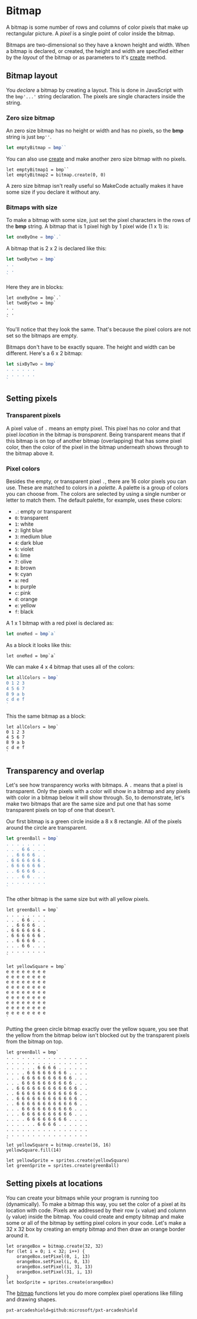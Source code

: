 # Bitmap

A bitmap is some number of rows and columns of color pixels that make up rectangular picture. A _pixel_ is a single point of color inside the bitmap.

Bitmaps are two-dimensional so they have a known height and width. When a bitmap is declared, or created, the height and width are specified either by the _layout_ of the bitmap or as parameters to it's [create](/reference/bitmaps/create) method.

## Bitmap layout

You _declare_ a bitmap by creating a layout. This is done in JavaScript with the ``bmp'...'`` string declaration. The pixels are single characters inside the string.

### Zero size bitmap

An zero size bitmap has no height or width and has no pixels, so the **bmp** string is just ``bmp''``.

```typescript
let emptyBitmap = bmp``
```

You can also use [create](/reference/bitmaps/create) and make another zero size bitmap with no pixels.

```blocks
let emptyBitmap1 = bmp``
let emptyBitmap2 = bitmap.create(0, 0)
```

A zero size bitmap isn't really useful so MakeCode actually makes it have some size if you declare it without any.

### Bitmaps with size

To make a bitmap with some size, just set the pixel characters in the rows of the **bmp** string. A bitmap that is 1 pixel high by 1 pixel wide (1 x 1) is:

```typescript
let oneByOne = bmp`.`
```

A bitmap that is 2 x 2 is declared like this:

```typescript
let twoBytwo = bmp`
. .
. .
`
```

Here they are in blocks:

```blocks
let oneByOne = bmp`.`
let twoBytwo = bmp`
. .
. .
`
```

You'll notice that they look the same. That's because the pixel colors are not set so the bitmaps are empty.

Bitmaps don't have to be exactly square. The height and width can be different. Here's a 6 x 2 bitmap:

```typescript
let sixByTwo = bmp`
. . . . . .
. . . . . .
`
```

## Setting pixels

### Transparent pixels

A pixel value of `.` means an empty pixel. This pixel has no color and that pixel _location_ in the bitmap is _transparent_. Being transparent means that if this bitmap is on top of another bitmap (overlapping) that has some pixel color, then the color of the pixel in the bitmap underneath shows through to the bitmap above it.

### Pixel colors

Besides the empty, or transparent pixel `.`, there are 16 color pixels you can use. These are matched to colors in a _palette_. A palette is a group of colors you can choose from. The colors are selected by using a single number or letter to match them. The default palette, for example, uses these colors:

* `.`: empty or transparent
* `0`: transparent
* `1`: white
* `2`: light blue
* `3`: medium blue
* `4`: dark blue
* `5`: violet
* `6`: lime
* `7`: olive
* `8`: brown
* `9`: cyan
* `a`: red
* `b`: purple
* `c`: pink
* `d`: orange
* `e`: yellow
* `f`: black

A 1 x 1 bitmap with a red pixel is declared as:

```typescript
let oneRed = bmp`a`
```

As a block it looks like this:

```block
let oneRed = bmp`a`
```

We can make 4 x 4 bitmap that uses all of the colors:

```typescript
let allColors = bmp`
0 1 2 3
4 5 6 7
8 9 a b
c d e f
`
```

This the same bitmap as a block:

```block
let allColors = bmp`
0 1 2 3
4 5 6 7
8 9 a b
c d e f
`
```

## Transparency and overlap

Let's see how transparency works with bitmaps. A `.` means that a pixel is transparent. Only the pixels with a color will show in a bitmap and any pixels with color in a bitmap below it will show through. So, to demonstrate, let's make two bitmaps that are the same size and put one that has some transparent pixels on top of one that doesn't.

Our first bitmap is a green circle inside a 8 x 8 rectangle. All of the pixels around the circle are transparent.

```typescript
let greenBall = bmp`
. . . . . . . .
. . . 6 6 . . .
. . 6 6 6 6 . .
. 6 6 6 6 6 6 .
. 6 6 6 6 6 6 .
. . 6 6 6 6 . .
. . . 6 6 . . .
. . . . . . . .
`
```

The other bitmap is the same size but with all yellow pixels.

```blocks
let greenBall = bmp`
. . . . . . . .
. . . 6 6 . . .
. . 6 6 6 6 . .
. 6 6 6 6 6 6 .
. 6 6 6 6 6 6 .
. . 6 6 6 6 . .
. . . 6 6 . . .
. . . . . . . .
`

let yellowSquare = bmp`
e e e e e e e e
e e e e e e e e
e e e e e e e e
e e e e e e e e
e e e e e e e e
e e e e e e e e
e e e e e e e e
e e e e e e e e
e e e e e e e e
`
```

Putting the green circle bitmap exactly over the yellow square, you see that the yellow from the bitmap below isn't blocked out by the transparent pixels from the bitmap on top.

```sim
let greenBall = bmp`
. . . . . . . . . . . . . . . . 
. . . . . . . . . . . . . . . . 
. . . . . . 6 6 6 6 . . . . . . 
. . . . 6 6 6 6 6 6 6 6 . . . . 
. . . 6 6 6 6 6 6 6 6 6 6 . . . 
. . . 6 6 6 6 6 6 6 6 6 6 . . . 
. . 6 6 6 6 6 6 6 6 6 6 6 6 . . 
. . 6 6 6 6 6 6 6 6 6 6 6 6 . . 
. . 6 6 6 6 6 6 6 6 6 6 6 6 . . 
. . 6 6 6 6 6 6 6 6 6 6 6 6 . . 
. . . 6 6 6 6 6 6 6 6 6 6 . . . 
. . . 6 6 6 6 6 6 6 6 6 6 . . . 
. . . . 6 6 6 6 6 6 6 6 . . . . 
. . . . . . 6 6 6 6 . . . . . . 
. . . . . . . . . . . . . . . . 
. . . . . . . . . . . . . . . . 
`
let yellowSquare = bitmap.create(16, 16)
yellowSquare.fill(14)

let yellowSprite = sprites.create(yellowSquare)
let greenSprite = sprites.create(greenBall)
```

## Setting pixels at locations

You can create your bitmaps while your program is running too (dynamically). To make a bitmap this way, you set the color of a pixel at its location with code. Pixels are addressed by their row (``x`` value) and column (``y`` value) inside the bitmap. You could create and empty bitmap and make some or all of the bitmap by setting pixel colors in your code. Let's make a 32 x 32 box by creating an empty bitmap and then draw an orange border around it.

```blocks
let orangeBox = bitmap.create(32, 32)
for (let i = 0; i < 32; i++) {
    orangeBox.setPixel(0, i, 13)
    orangeBox.setPixel(i, 0, 13)
    orangeBox.setPixel(i, 31, 13)
    orangeBox.setPixel(31, i, 13)
}
let boxSprite = sprites.create(orangeBox)
```

The [bitmap](/reference/bitmaps) functions let you do more complex pixel operations like filling and drawing shapes.


```package
pxt-arcadeshield=github:microsoft/pxt-arcadeshield
```
